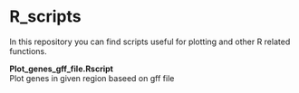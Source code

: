 # R_scripts
In this repository you can find scripts useful for plotting and other R related functions. 

**Plot_genes_gff_file.Rscript**   
Plot genes in given region baseed on gff file
